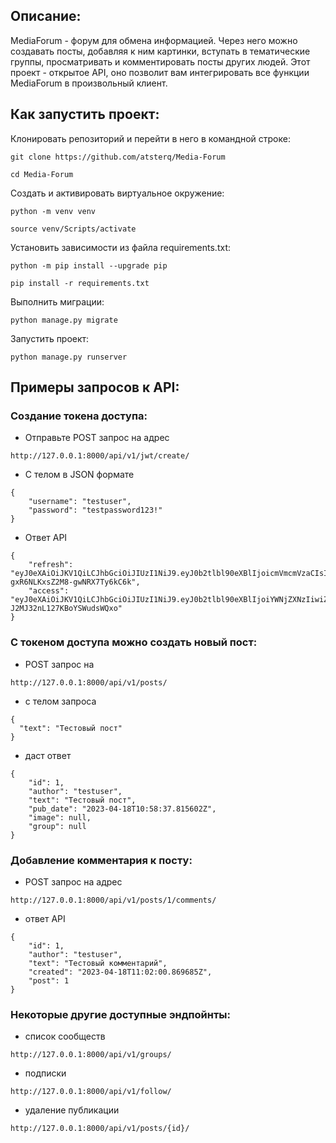 ## Описание:

MediaForum - форум для обмена информацией. Через него можно создавать посты, добавляя к ним картинки, вступать в тематические группы, просматривать и комментировать посты других людей. Этот проект - открытое API, оно позволит вам интегрировать все функции MediaForum в произвольный клиент.

## Как запустить проект:

Клонировать репозиторий и перейти в него в командной строке:

```
git clone https://github.com/atsterq/Media-Forum
```

```
cd Media-Forum
```

Cоздать и активировать виртуальное окружение:

```
python -m venv venv
```

```
source venv/Scripts/activate
```

Установить зависимости из файла requirements.txt:

```
python -m pip install --upgrade pip
```

```
pip install -r requirements.txt
```

Выполнить миграции:

```
python manage.py migrate
```

Запустить проект:

```
python manage.py runserver
```

## Примеры запросов к API:

### Создание токена доступа:

- Отправьте POST запрос на адрес

```
http://127.0.0.1:8000/api/v1/jwt/create/
```

- C телом в JSON формате

```
{
    "username": "testuser",
    "password": "testpassword123!"
}

```

- Ответ API

```
{
    "refresh": "eyJ0eXAiOiJKV1QiLCJhbGciOiJIUzI1NiJ9.eyJ0b2tlbl90eXBlIjoicmVmcmVzaCIsImV4cCI6MTY4MTg5ODk3NiwianRpIjoiOTc5NDJhMzc5OGEyNDQ1ZTg2YzRlODAxYmU0MGMxN2QiLCJ1c2VyX2lkIjoxfQ.pfuF1anEC2kqTuO-gxR6NLKxsZ2M8-gwNRX7Ty6kC6k",
    "access": "eyJ0eXAiOiJKV1QiLCJhbGciOiJIUzI1NiJ9.eyJ0b2tlbl90eXBlIjoiYWNjZXNzIiwiZXhwIjoxNjgyNjc2NTc2LCJqdGkiOiI0NGYxZjRkODMwNzQ0MTNiYmI2NTkxMzEyMjBmNzkwNSIsInVzZXJfaWQiOjF9.D8yqU8noXYe2AkCPdp-J2MJ32nL127KBoYSWudsWQxo"
}
```
### С токеном доступа можно создать новый пост:

- POST запрос на

```
http://127.0.0.1:8000/api/v1/posts/
```

- с телом запроса

```
{
  "text": "Тестовый пост"
}
```

- даст ответ 

```
{
    "id": 1,
    "author": "testuser",
    "text": "Тестовый пост",
    "pub_date": "2023-04-18T10:58:37.815602Z",
    "image": null,
    "group": null
}
```

### Добавление комментария к посту:

- POST запрос на адрес

```
http://127.0.0.1:8000/api/v1/posts/1/comments/
```

- ответ API

```
{
    "id": 1,
    "author": "testuser",
    "text": "Тестовый комментарий",
    "created": "2023-04-18T11:02:00.869685Z",
    "post": 1
}
```

### Некоторые другие доступные эндпойнты:

- список сообществ
```
http://127.0.0.1:8000/api/v1/groups/
```
- подписки
```
http://127.0.0.1:8000/api/v1/follow/
```
- удаление публикации
```
http://127.0.0.1:8000/api/v1/posts/{id}/
```

